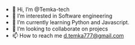 - 👋 Hi, I’m @Temka-tech
- 👀 I’m interested in Software engineering
- 🌱 I’m currently learning Python and Javascript.
- 💞️ I’m looking to collaborate on projecs
- 📫 How to reach me d.temka777@gmail.com

<!---
Temka-tech/Temka-tech is a ✨ special ✨ repository because its `README.md` (this file) appears on your GitHub profile.
You can click the Preview link to take a look at your changes.
--->
